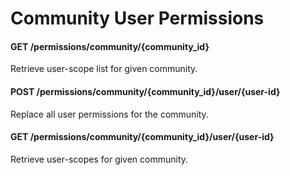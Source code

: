 # Community User Permissions

#### GET  /permissions/community/{community_id}    
Retrieve user-scope list for given community. 

<!-- ![Screenshot](/docs/img/get_permissions_community_id.png){ width="900" } -->

#### POST  /permissions/community/{community_id}/user/{user-id}    
Replace all user permissions for the community. 

<!-- ![Screenshot](/docs/img/get_permissions_community_id.png){ width="900" } -->

#### GET  /permissions/community/{community_id}/user/{user-id}    
Retrieve user-scopes for given community. 
<!-- ![Screenshot](/docs/img/get_permissions_community_id_user_id.png){ width="900" } -->